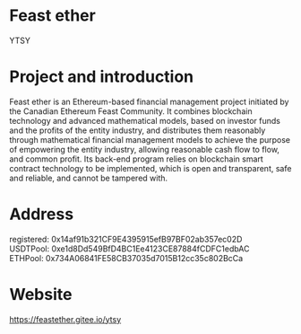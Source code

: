 # Feast ether
YTSY

# Project and introduction

Feast ether is an Ethereum-based financial management project initiated by the Canadian Ethereum Feast Community. It combines blockchain technology and advanced mathematical models, based on investor funds and the profits of the entity industry, and distributes them reasonably through mathematical financial management models to achieve the purpose of empowering the entity industry, allowing reasonable cash flow to flow, and common profit. Its back-end program relies on blockchain smart contract technology to be implemented, which is open and transparent, safe and reliable, and cannot be tampered with.

# Address

registered: 0x14af91b321CF9E4395915efB97BF02ab357ec02D  
USDTPool: 0xe1d8Dd549BfD4BC1Ee4123CE87884fCDFC1edbAC  
ETHPool: 0x734A06841FE58CB37035d7015B12cc35c802BcCa  

# Website

https://feastether.gitee.io/ytsy
